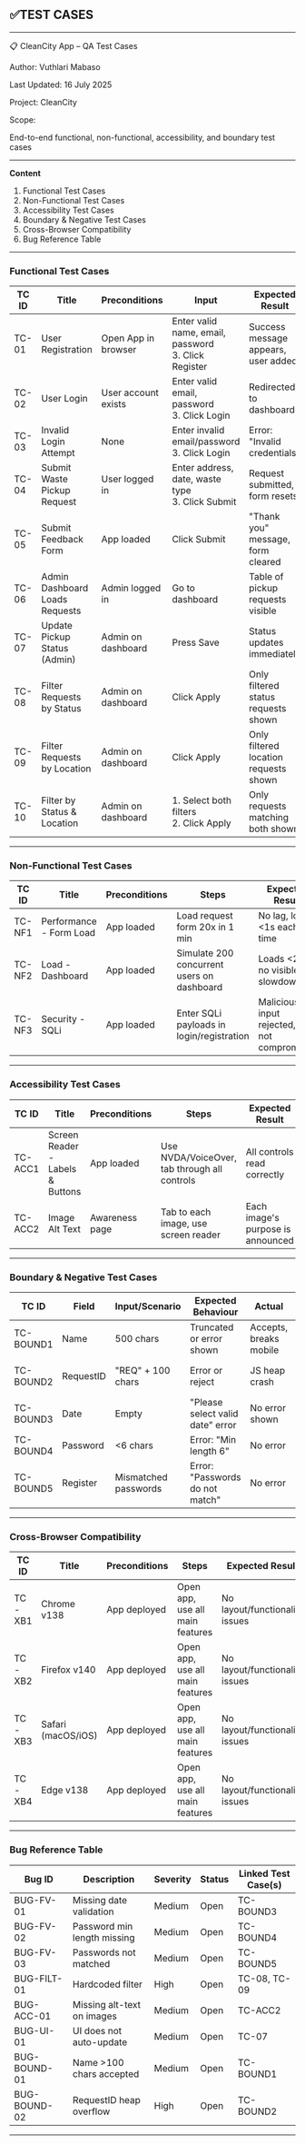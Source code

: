 ✅TEST CASES 
------------------------------------------------------------------------------------------------------------------------------------------------------------------

---
📋 CleanCity App – QA Test Cases  

Author: Vuthlari Mabaso 

Last Updated: 16 July 2025

Project: CleanCity  

Scope:

End-to-end functional, non-functional, accessibility, and boundary test cases

---

**Content**
1. Functional Test Cases
2. Non-Functional Test Cases
3. Accessibility Test Cases
4. Boundary & Negative Test Cases
5. Cross-Browser Compatibility
6. Bug Reference Table

---

### Functional Test Cases

| TC ID  | Title                         | Preconditions         | Input                                                                 | Expected Result |                      
|--------|-------------------------------|-----------------------|-----------------------------------------------------------------------|--------------------- |
| TC-01  | User Registration             | Open App in browser   |  Enter valid name, email, password<br>3. Click Register | Success message appears, user added    |          |         |
| TC-02  | User Login                    | User account exists   | Enter valid email, password<br>3. Click Login    | Redirected to dashboard                |          |         |
| TC-03  | Invalid Login Attempt         | None                  |  Enter invalid email/password<br>3. Click Login   | Error: "Invalid credentials"           |          |         |
| TC-04  | Submit Waste Pickup Request   | User logged in        |  Enter address, date, waste type<br>3. Click Submit | Request submitted, form resets         |          |         |
| TC-05  | Submit Feedback Form          | App loaded            | Click Submit                      | "Thank you" message, form cleared      |          |         |
| TC-06  | Admin Dashboard Loads Requests| Admin logged in       | Go to dashboard                              | Table of pickup requests visible       |          |         |
| TC-07  | Update Pickup Status (Admin)  | Admin on dashboard    | Press Save           | Status updates immediately             |          |         |
| TC-08  | Filter Requests by Status     | Admin on dashboard    | Click Apply                             | Only filtered status requests shown    |          |         |
| TC-09  | Filter Requests by Location   | Admin on dashboard    | Click Apply                           | Only filtered location requests shown  |          |         |
| TC-10  | Filter by Status & Location   | Admin on dashboard    | 1. Select both filters<br>2. Click Apply                              | Only requests matching both shown      |          |         |

---

### Non-Functional Test Cases

| TC ID   | Title                      | Preconditions     | Steps                                  | Expected Result                  | 
|---------|----------------------------|-------------------|----------------------------------------|----------------------------------|
| TC-NF1  | Performance - Form Load    | App loaded        | Load request form 20x in 1 min         | No lag, loads <1s each time      |   
| TC-NF2  | Load - Dashboard           | App loaded        | Simulate 200 concurrent users on dashboard | Loads <2s, no visible slowdown  |   
| TC-NF3  | Security - SQLi            | App loaded        | Enter SQLi payloads in login/registration | Malicious input rejected, app not compromised |       

---

### Accessibility Test Cases

| TC ID      | Title                        | Preconditions     | Steps                                   | Expected Result            | 
|------------|------------------------------|-------------------|-----------------------------------------|----------------------------|
| TC-ACC1    | Screen Reader - Labels & Buttons | App loaded    | Use NVDA/VoiceOver, tab through all controls | All controls read correctly | 
| TC-ACC2    | Image Alt Text               | Awareness page    | Tab to each image, use screen reader    | Each image's purpose is announced |

---

### Boundary & Negative Test Cases

| TC ID       | Field      | Input/Scenario        | Expected Behaviour         | Actual                 | Bug Ref        |
|-------------|------------|----------------------|---------------------------|------------------------|----------------|
| TC-BOUND1   | Name       | 500 chars            | Truncated or error shown  | Accepts, breaks mobile | BUG-BOUND-01   |
| TC-BOUND2   | RequestID  | "REQ" + 100 chars    | Error or reject           | JS heap crash          | BUG-BOUND-02   |
| TC-BOUND3   | Date       | Empty                | "Please select valid date" error | No error shown    | BUG-FV-01      |
| TC-BOUND4   | Password   | <6 chars             | Error: "Min length 6"     | No error               | BUG-FV-02      |
| TC-BOUND5   | Register   | Mismatched passwords | Error: "Passwords do not match" | No error         | BUG-FV-03      |

---

### Cross-Browser Compatibility

| TC ID   | Title                | Preconditions | Steps                            | Expected Result                | 
|---------|----------------------|--------------|----------------------------------|-------------------------------|
| TC-XB1  | Chrome v138          | App deployed | Open app, use all main features  | No layout/functionality issues |         
| TC-XB2  | Firefox v140         | App deployed | Open app, use all main features  | No layout/functionality issues |               
| TC-XB3  | Safari (macOS/iOS)   | App deployed | Open app, use all main features  | No layout/functionality issues |      
| TC-XB4  | Edge v138            | App deployed | Open app, use all main features  | No layout/functionality issues |       

---

### Bug Reference Table

| Bug ID         | Description                 | Severity | Status | Linked Test Case(s)    |
|----------------|----------------------------|----------|--------|------------------------|
| BUG-FV-01      | Missing date validation     | Medium   | Open   | TC-BOUND3              |
| BUG-FV-02      | Password min length missing | Medium   | Open   | TC-BOUND4              |
| BUG-FV-03      | Passwords not matched       | Medium   | Open   | TC-BOUND5              |
| BUG-FILT-01    | Hardcoded filter            | High     | Open   | TC-08, TC-09           |
| BUG-ACC-01     | Missing alt-text on images  | Medium   | Open   | TC-ACC2                |
| BUG-UI-01      | UI does not auto-update     | Medium   | Open   | TC-07                  |
| BUG-BOUND-01   | Name >100 chars accepted    | Medium   | Open   | TC-BOUND1              |
| BUG-BOUND-02   | RequestID heap overflow     | High     | Open   | TC-BOUND2              |

---
